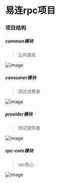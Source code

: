 # 易连rpc项目
### 项目结构
##### common模块
> 公共类库

![image](https://github.com/GASEN1216/easy-rpc/assets/101633833/1ecfd950-53f3-4d53-8f90-b765fc67232a)

##### consumer模块
> 测试消费者

![image](https://github.com/GASEN1216/easy-rpc/assets/101633833/93140e4b-2b57-458a-8586-f79cf8ae539b)

##### provider模块
> 测试提供者

![image](https://github.com/GASEN1216/easy-rpc/assets/101633833/f4296dfd-add1-4f51-9d95-a34a411bf198)

##### rpc-core模块
> rpc核心

![image](https://github.com/GASEN1216/easy-rpc/assets/101633833/5ea7593d-f713-42a2-82bd-2bb0434af890)
